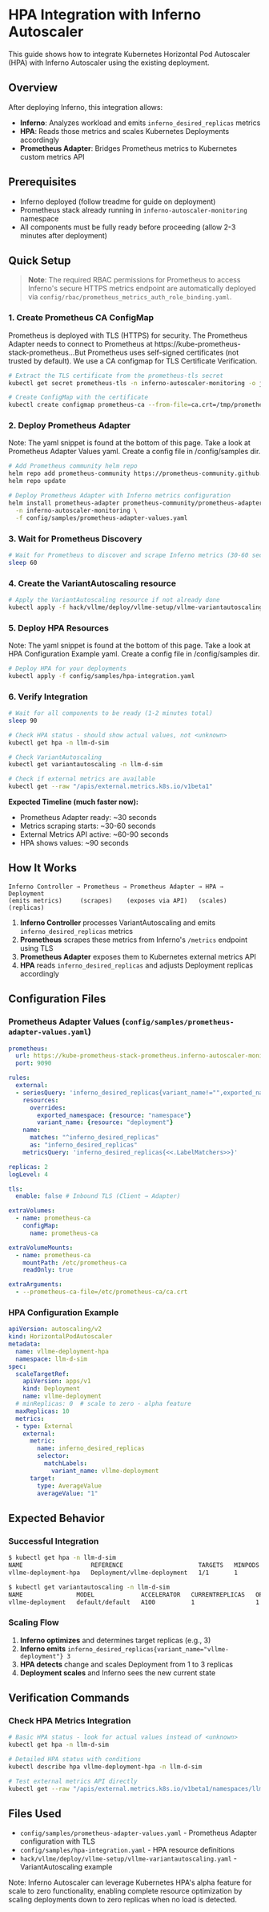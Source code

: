 # HPA Integration with Inferno Autoscaler

This guide shows how to integrate Kubernetes Horizontal Pod Autoscaler (HPA) with Inferno Autoscaler using the existing deployment.

## Overview

After deploying Inferno, this integration allows:
- **Inferno**: Analyzes workload and emits `inferno_desired_replicas` metrics
- **HPA**: Reads those metrics and scales Kubernetes Deployments accordingly
- **Prometheus Adapter**: Bridges Prometheus metrics to Kubernetes custom metrics API

## Prerequisites

- Inferno deployed (follow treadme for guide on deployment)
- Prometheus stack already running in `inferno-autoscaler-monitoring` namespace
- All components must be fully ready before proceeding (allow 2-3 minutes after deployment)

## Quick Setup

> **Note**: The required RBAC permissions for Prometheus to access Inferno's secure HTTPS metrics endpoint are automatically deployed via `config/rbac/prometheus_metrics_auth_role_binding.yaml`.

### 1. Create Prometheus CA ConfigMap

Prometheus is deployed with TLS (HTTPS) for security. The Prometheus Adapter needs to connect to Prometheus at https://kube-prometheus-stack-prometheus...But Prometheus uses self-signed certificates (not trusted by default). We use a CA configmap for TLS Certificate Verification.

```bash
# Extract the TLS certificate from the prometheus-tls secret
kubectl get secret prometheus-tls -n inferno-autoscaler-monitoring -o jsonpath='{.data.tls\.crt}' | base64 -d > /tmp/prometheus-ca.crt

# Create ConfigMap with the certificate
kubectl create configmap prometheus-ca --from-file=ca.crt=/tmp/prometheus-ca.crt -n inferno-autoscaler-monitoring
```

### 2. Deploy Prometheus Adapter

Note: The yaml snippet is found at the bottom of this page. Take a look at Prometheus Adapter Values yaml. Create a config file in /config/samples dir. 

```bash
# Add Prometheus community helm repo
helm repo add prometheus-community https://prometheus-community.github.io/helm-charts
helm repo update

# Deploy Prometheus Adapter with Inferno metrics configuration
helm install prometheus-adapter prometheus-community/prometheus-adapter \
  -n inferno-autoscaler-monitoring \
  -f config/samples/prometheus-adapter-values.yaml
```

### 3. Wait for Prometheus Discovery

```bash
# Wait for Prometheus to discover and scrape Inferno metrics (30-60 seconds)
sleep 60
```

### 4. Create the VariantAutoscaling resource

```bash
# Apply the VariantAutoscaling resource if not already done
kubectl apply -f hack/vllme/deploy/vllme-setup/vllme-variantautoscaling.yaml
```

### 5. Deploy HPA Resources

Note: The yaml snippet is found at the bottom of this page. Take a look at HPA Configuration Example yaml. Create a config file in /config/samples dir. 

```bash
# Deploy HPA for your deployments
kubectl apply -f config/samples/hpa-integration.yaml
```

### 6. Verify Integration

```bash
# Wait for all components to be ready (1-2 minutes total)
sleep 90

# Check HPA status - should show actual values, not <unknown>
kubectl get hpa -n llm-d-sim

# Check VariantAutoscaling
kubectl get variantautoscaling -n llm-d-sim

# Check if external metrics are available
kubectl get --raw "/apis/external.metrics.k8s.io/v1beta1"
```

**Expected Timeline (much faster now):**
- Prometheus Adapter ready: ~30 seconds
- Metrics scraping starts: ~30-60 seconds  
- External Metrics API active: ~60-90 seconds
- HPA shows values: ~90 seconds

## How It Works

```
Inferno Controller → Prometheus → Prometheus Adapter → HPA → Deployment
(emits metrics)     (scrapes)    (exposes via API)   (scales)  (replicas)
```

1. **Inferno Controller** processes VariantAutoscaling and emits `inferno_desired_replicas` metrics
2. **Prometheus** scrapes these metrics from Inferno's `/metrics` endpoint using TLS
3. **Prometheus Adapter** exposes them to Kubernetes external metrics API
4. **HPA** reads `inferno_desired_replicas` and adjusts Deployment replicas accordingly

## Configuration Files

### Prometheus Adapter Values (`config/samples/prometheus-adapter-values.yaml`)
```yaml
prometheus:
  url: https://kube-prometheus-stack-prometheus.inferno-autoscaler-monitoring.svc.cluster.local
  port: 9090

rules:
  external:
  - seriesQuery: 'inferno_desired_replicas{variant_name!="",exported_namespace!=""}'
    resources:
      overrides:
        exported_namespace: {resource: "namespace"}
        variant_name: {resource: "deployment"}  
    name:
      matches: "^inferno_desired_replicas"
      as: "inferno_desired_replicas"
    metricsQuery: 'inferno_desired_replicas{<<.LabelMatchers>>}'

replicas: 2
logLevel: 4

tls:
  enable: false # Inbound TLS (Client → Adapter)

extraVolumes:
  - name: prometheus-ca
    configMap:
      name: prometheus-ca

extraVolumeMounts:
  - name: prometheus-ca
    mountPath: /etc/prometheus-ca
    readOnly: true

extraArguments:
  - --prometheus-ca-file=/etc/prometheus-ca/ca.crt
```

### HPA Configuration Example
```yaml
apiVersion: autoscaling/v2
kind: HorizontalPodAutoscaler
metadata:
  name: vllme-deployment-hpa
  namespace: llm-d-sim
spec:
  scaleTargetRef:
    apiVersion: apps/v1
    kind: Deployment
    name: vllme-deployment
  # minReplicas: 0  # scale to zero - alpha feature
  maxReplicas: 10
  metrics:
  - type: External
    external:
      metric:
        name: inferno_desired_replicas
        selector:
          matchLabels:
            variant_name: vllme-deployment
      target:
        type: AverageValue
        averageValue: "1"
```

## Expected Behavior

### Successful Integration
```bash
$ kubectl get hpa -n llm-d-sim
NAME                   REFERENCE                     TARGETS   MINPODS   MAXPODS   REPLICAS
vllme-deployment-hpa   Deployment/vllme-deployment   1/1       1         10        1

$ kubectl get variantautoscaling -n llm-d-sim
NAME               MODEL             ACCELERATOR   CURRENTREPLICAS   OPTIMIZED
vllme-deployment   default/default   A100          1                 1
```

### Scaling Flow
1. **Inferno optimizes** and determines target replicas (e.g., 3)
2. **Inferno emits** `inferno_desired_replicas{variant_name="vllme-deployment"} 3`
3. **HPA detects** change and scales Deployment from 1 to 3 replicas
4. **Deployment scales** and Inferno sees the new current state

## Verification Commands

### Check HPA Metrics Integration
```bash
# Basic HPA status - look for actual values instead of <unknown>
kubectl get hpa -n llm-d-sim

# Detailed HPA status with conditions
kubectl describe hpa vllme-deployment-hpa -n llm-d-sim

# Test external metrics API directly
kubectl get --raw "/apis/external.metrics.k8s.io/v1beta1/namespaces/llm-d-sim/inferno_desired_replicas?labelSelector=variant_name%3Dvllme-deployment"
```

## Files Used

- `config/samples/prometheus-adapter-values.yaml` - Prometheus Adapter configuration with TLS
- `config/samples/hpa-integration.yaml` - HPA resource definitions  
- `hack/vllme/deploy/vllme-setup/vllme-variantautoscaling.yaml` - VariantAutoscaling example

Note: Inferno Autoscaler can leverage Kubernetes HPA's alpha feature for scale to zero functionality, enabling complete resource optimization by scaling deployments down to zero replicas when no load is detected.